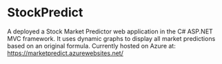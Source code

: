 # StockPredict
A deployed a Stock Market Predictor web application in the C# ASP.NET MVC framework. It uses dynamic graphs to display all market predictions based on an original formula. Currently hosted on Azure at: https://marketpredict.azurewebsites.net/
